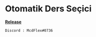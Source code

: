 # Otomatik Ders Seçici
 **[Release](https://github.com/IchBinMcd/OtoOdevSecici/releases/tag/S%C3%BCr%C3%BCmler)**
 
`
 Discord : McdFlex#0736
`
